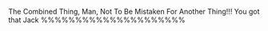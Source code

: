 The Combined Thing, Man, Not To Be Mistaken For Another Thing!!! You got that Jack %%%%%%%%%%%%%%%%%%%%%
